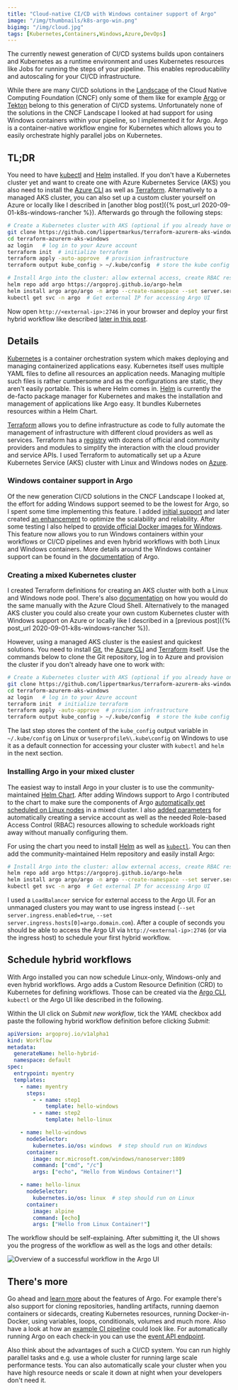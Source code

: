 ```yaml
---
title: "Cloud-native CI/CD with Windows container support of Argo"
image: "/img/thumbnails/k8s-argo-win.png"
bigimg: "/img/cloud.jpg"
tags: [Kubernetes,Containers,Windows,Azure,DevOps]
---
```


The currently newest generation of CI/CD systems builds upon containers and Kubernetes as a runtime environment and uses Kubernetes resources like Jobs for running the steps of your pipeline. This enables reproducability and autoscaling for your CI/CD infrastructure. 

While there are many CI/CD solutions in the [Landscape](https://landscape.cncf.io/category=continuous-integration-delivery&format=card-mode&grouping=category) of the Cloud Native Computing Foundation (CNCF) only some of them like for example [Argo](https://argoproj.github.io/projects/argo) or [Tekton](https://tekton.dev/) belong to this generation of CI/CD systems. Unfortunately none of the solutions in the CNCF Landscape I looked at had support for using Windows containers within your pipeline, so I implemented it for Argo. Argo is a container-native workflow engine for Kubernetes which allows you to easily orchestrate highly parallel jobs on Kubernetes.

## TL;DR

You need to have [kubectl](https://kubernetes.io/docs/tasks/tools/install-kubectl/) and [Helm](https://helm.sh/docs/intro/install/) installed. If you don't have a Kubernetes cluster yet and want to create one with Azure Kubernetes Service (AKS) you also need to install the [Azure CLI](https://docs.microsoft.com/en-us/cli/azure/install-azure-cli-windows?view=azure-cli-latest&tabs=azure-cli) as well as [Terraform](https://www.terraform.io/downloads.html). Alternatively to a managed AKS cluster, you can also set up a custom cluster yourself on Azure or locally like I described in [another blog post]({% post_url 2020-09-01-k8s-windows-rancher %}). Afterwards go through the following steps:

```bash
# Create a Kubernetes cluster with AKS (optional if you already have one)
git clone https://github.com/lippertmarkus/terraform-azurerm-aks-windows.git
cd terraform-azurerm-aks-windows
az login   # log in to your Azure account
terraform init  # initialize terraform
terraform apply -auto-approve  # provision infrastructure
terraform output kube_config > ~/.kube/config  # store the kube config as default (be careful if you already have one!)

# Install Argo into the cluster: allow external access, create RBAC resources for default service account for running workflows and use the currently newest image with Windows support
helm repo add argo https://argoproj.github.io/argo-helm
helm install argo argo/argo -n argo --create-namespace --set server.serviceType=LoadBalancer --set workflow.serviceAccount.name=default --set workflow.rbac.create=true --set images.tag=v2.11.0
kubectl get svc -n argo  # Get external IP for accessing Argo UI
```

Now open `http://<external-ip>:2746` in your browser and deploy your first hybrid workflow like described [later in this post](#schedule-hybrid-workflows).

## Details

[Kubernetes](https://kubernetes.io) is a container orchestration system which makes deploying and managing containerized applications easy. Kubernetes itself uses multiple YAML files to define all resources an application needs. Managing multiple such files is rather cumbersome and as the configurations are static, they aren't easily portable. This is where Helm comes in. [Helm](https://helm.sh) is currently the de-facto package manager for Kubernetes and makes the installation and management of applications like Argo easy. It bundles Kubernetes resources within a Helm Chart. 

[Terraform](https://www.terraform.io/) allows you to define infrastructure as code to fully automate the management of infrastructure with different cloud providers as well as services. Terraform has a [registry](https://registry.terraform.io/) with dozens of official and community providers and modules to simplify the interaction with the cloud provider and service APIs. I used Terraform to automatically set up a Azure Kubernetes Service (AKS) cluster with Linux and Windows nodes on [Azure](https://azure.microsoft.com/en-us/).

### Windows container support in Argo

Of the new generation CI/CD solutions in the CNCF Landscape I looked at, the effort for adding Windows support seemed to be the lowest for Argo, so I spent some time implementing this feature. I added [initial support](https://github.com/argoproj/argo/pull/2747) and later created [an enhancement](https://github.com/argoproj/argo/pull/3301) to optimize the scalability and reliability. After some testing I also helped to [provide official Docker images for Windows](https://github.com/argoproj/argo/pull/3291). This feature now allows you to run Windows containers within your workflows or CI/CD pipelines and even hybrid workflows with both Linux and Windows containers. More details around the Windows container support can be found in the [documentation](https://argoproj.github.io/argo/windows/) of Argo.

### Creating a mixed Kubernetes cluster

I created Terraform definitions for creating an AKS cluster with both a Linux and Windows node pool. There's also [documentation](https://docs.microsoft.com/de-de/azure/aks/windows-container-cli) on how you would do the same manually with the Azure Cloud Shell. Alternatively to the managed AKS cluster you could also create your own custom Kubernetes cluster with Windows support on Azure or locally like I described in a [previous post]({% post_url 2020-09-01-k8s-windows-rancher %}).

However, using a managed AKS cluster is the easiest and quickest solutions. You need to install [Git](https://git-scm.com/downloads), the [Azure CLI](https://docs.microsoft.com/en-us/cli/azure/install-azure-cli-windows?view=azure-cli-latest&tabs=azure-cli) and [Terraform](https://www.terraform.io/downloads.html) itself. Use the commands below to clone the Git repository, log in to Azure and provision the cluster if you don't already have one to work with:

```bash
# Create a Kubernetes cluster with AKS (optional if you already have one)
git clone https://github.com/lippertmarkus/terraform-azurerm-aks-windows.git
cd terraform-azurerm-aks-windows
az login   # log in to your Azure account
terraform init  # initialize terraform
terraform apply -auto-approve  # provision infrastructure
terraform output kube_config > ~/.kube/config  # store the kube config as default (be careful if you already have one!)
```

The last step stores the content of the `kube_config` output variable in `~/.kube/config` on Linux or `%userprofile%\.kube\config` on Windows to use it as a default connection for accessing your cluster with `kubectl` and `helm` in the next section.

### Installing Argo in your mixed cluster

The easiest way to install Argo in your cluster is to use the community-maintained [Helm Chart](https://github.com/argoproj/argo-helm/tree/master/charts/argo). After adding Windows support to Argo I contributed to the chart to make sure the components of Argo [automatically get scheduled on Linux nodes](https://github.com/argoproj/argo-helm/pull/403) in a mixed cluster. I also [added parameters](https://github.com/argoproj/argo-helm/pull/402) for automatically creating a service account as well as the needed Role-based Access Control (RBAC) resources allowing to schedule workloads right away without manually configuring them.

For using the chart you need to install [Helm](https://helm.sh/docs/intro/install/) as well as [`kubectl`](https://kubernetes.io/docs/tasks/tools/install-kubectl/). You can then add the community-maintained Helm repository and easily install Argo:

```bash
# Install Argo into the cluster: allow external access, create RBAC resources for default service account for running workflows and use the currently newest image with Windows support
helm repo add argo https://argoproj.github.io/argo-helm
helm install argo argo/argo -n argo --create-namespace --set server.serviceType=LoadBalancer --set workflow.serviceAccount.name=default --set workflow.rbac.create=true --set images.tag=v2.11.0
kubectl get svc -n argo  # Get external IP for accessing Argo UI
```

I used a `LoadBalancer` service for external access to the Argo UI. For an unmanaged clusters you may want to use ingress instead (`--set server.ingress.enabled=true`, `--set server.ingress.hosts[0]=argo.domain.com`). After a couple of seconds you should be able to access the Argo UI via `http://<external-ip>:2746` (or via the ingress host) to schedule your first hybrid workflow.

## Schedule hybrid workflows

With Argo installed you can now schedule Linux-only, Windows-only and even hybrid workflows. Argo adds a Custom Resource Definition (CRD) to Kubernetes for defining workflows. Those can be created via the [Argo CLI](https://github.com/argoproj/argo/releases), `kubectl` or the Argo UI like described in the following.

Within the UI click on *Submit new workflow*, tick the *YAML* checkbox add paste the following hybrid workflow definition before clicking *Submit*:

```yaml
apiVersion: argoproj.io/v1alpha1
kind: Workflow
metadata:
  generateName: hello-hybrid-
  namespace: default
spec:
  entrypoint: myentry
  templates:
    - name: myentry
      steps:
        - - name: step1
            template: hello-windows
        - - name: step2
            template: hello-linux

    - name: hello-windows
      nodeSelector:
        kubernetes.io/os: windows  # step should run on Windows
      container:
        image: mcr.microsoft.com/windows/nanoserver:1809
        command: ["cmd", "/c"]
        args: ["echo", "Hello from Windows Container!"]

    - name: hello-linux
      nodeSelector:
        kubernetes.io/os: linux  # step should run on Linux
      container:
        image: alpine
        command: [echo]
        args: ["Hello from Linux Container!"]
```

The workflow should be self-explaining. After submitting it, the UI shows you the progress of the workflow as well as the logs and other details:

<div class="center" markdown="1">
  <img class="lazy" alt="Overview of a successful workflow in the Argo UI" data-src="/assets/posts/cloud-native-ci-cd-windows-argo/workflow.png" />
</div>

## There's more

Go ahead and [learn more](https://argoproj.github.io/argo/examples/) about the features of Argo. For example there's also support for cloning repositories, handling artifacts, running daemon containers or sidecards, creating Kubernetes resources, running Docker-in-Docker, using variables, loops, conditionals, volumes and much more. Also have a look at how an [example CI pipeline](https://github.com/argoproj/argo/blob/master/examples/influxdb-ci.yaml) could look like. For automatically running Argo on each check-in you can use the [event API endpoint](https://argoproj.github.io/argo/events/).

Also think about the advantages of such a CI/CD system. You can run highly parallel tasks and e.g. use a whole cluster for running large scale performance tests. You can also automatically scale your cluster when you have high resource needs or scale it down at night when your developers don't need it.